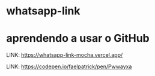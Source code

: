 # whatsapp-link

# aprendendo a usar o GitHub

LINK: https://whatsapp-link-mocha.vercel.app/

LINK: https://codepen.io/faelpatrick/pen/Pwwayxa
